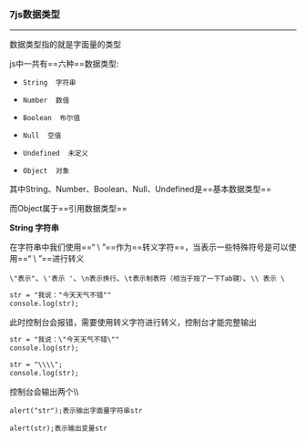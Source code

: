 ### 7js数据类型

---

数据类型指的就是字面量的类型

js中一共有==六种==数据类型:

+ `String  字符串`

+ `Number  数值`
+ `Boolean  布尔值`
+ `Null  空值`
+ `Undefined  未定义`
+ `Object  对象`

其中String、Number、Boolean、Null、Undefined是==基本数据类型==

而Object属于==引用数据类型==



**String 字符串**

在字符串中我们使用==“ \ ”==作为==转义字符==，当表示一些特殊符号是可以使用==“ \ ”==进行转义

`\"表示"`、`\'表示 '`、`\n表示换行`、`\t表示制表符（相当于按了一下Tab键）`、`\\ 表示 \`

```html
str = "我说："今天天气不错""
console.log(str);
```

此时控制台会报错，需要使用转义字符进行转义，控制台才能完整输出

```html
str = "我说：\"今天天气不错\""
console.log(str);
```

```html
str = "\\\\";
console.log(str);
```

控制台会输出两个\\\

`alert("str");表示输出字面量字符串str`

`alert(str);表示输出变量str`











